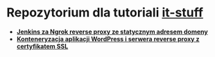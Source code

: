 # Repozytorium dla tutoriali [it-stuff](https://it-stuff.pl)

- **[Jenkins za Ngrok reverse proxy ze statycznym adresem domeny](https://github.com/it-stuff-pl/guides/tree/main/jenkins-ngrok)**
- **[Konteneryzacja aplikacji WordPress i serwera reverse proxy z certyfikatem SSL](https://github.com/it-stuff-pl/guides/tree/main/wp-nginx-ssl)**
